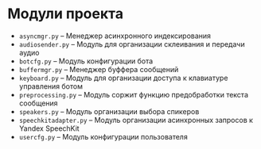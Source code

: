 # Модули проекта

* `asyncmgr.py` – Менеджер асинхронного индексирования
* `audiosender.py` – Модуль для организации склеивания и передачи аудио
* `botcfg.py` – Модуль конфигурации бота
* `buffermgr.py` – Менеджер буффера сообщений
* `keyboard.py` – Модуль для организации доступа к клавиатуре управления ботом
* `preprocessing.py` – Модуль соржит функцию предобработки текста сообщения
* `speakers.py` – Модуль организации выбора спикеров
* `speechkitadapter.py` – Модуль организации асинхронных запросов к Yandex SpeechKit
* `usercfg.py` – Модуль конфигурации пользователя
